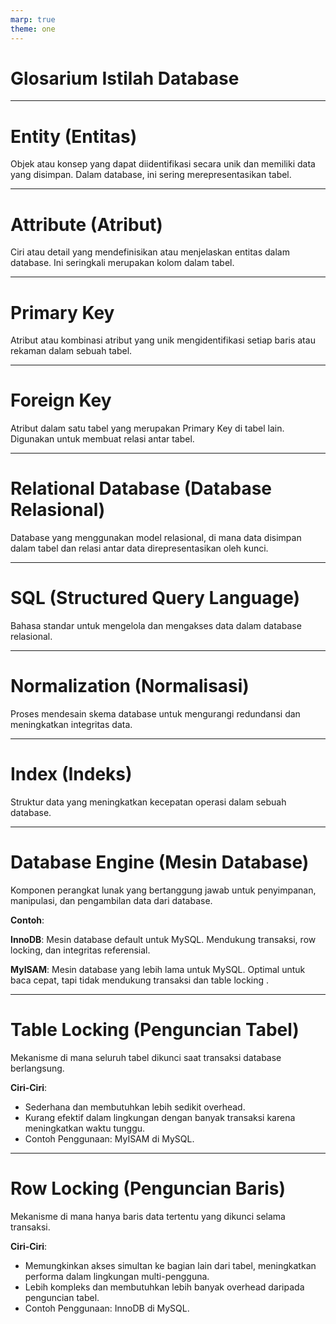 ```yaml
---
marp: true
theme: one
---
```


# Glosarium Istilah Database

---

# Entity (Entitas)

Objek atau konsep yang dapat diidentifikasi secara unik dan memiliki data yang disimpan. Dalam database, ini sering merepresentasikan tabel.

---

# Attribute (Atribut)

Ciri atau detail yang mendefinisikan atau menjelaskan entitas dalam database. Ini seringkali merupakan kolom dalam tabel.

---

# Primary Key

Atribut atau kombinasi atribut yang unik mengidentifikasi setiap baris atau rekaman dalam sebuah tabel.

---

# Foreign Key

Atribut dalam satu tabel yang merupakan Primary Key di tabel lain. Digunakan untuk membuat relasi antar tabel.

---

# Relational Database (Database Relasional)

Database yang menggunakan model relasional, di mana data disimpan dalam tabel dan relasi antar data direpresentasikan oleh kunci.

---

# SQL (Structured Query Language)

Bahasa standar untuk mengelola dan mengakses data dalam database relasional.

---

# Normalization (Normalisasi)

Proses mendesain skema database untuk mengurangi redundansi dan meningkatkan integritas data.

---

# Index (Indeks)

Struktur data yang meningkatkan kecepatan operasi dalam sebuah database.

---

# Database Engine (Mesin Database)

Komponen perangkat lunak yang bertanggung jawab untuk penyimpanan, manipulasi, dan pengambilan data dari database.

**Contoh**:

**InnoDB**: Mesin database default untuk MySQL. Mendukung transaksi, row locking, dan integritas referensial.

**MyISAM**: Mesin database yang lebih lama untuk MySQL. Optimal untuk baca cepat, tapi tidak mendukung transaksi dan table locking .

---

# Table Locking (Penguncian Tabel)

Mekanisme di mana seluruh tabel dikunci saat transaksi database berlangsung.

**Ciri-Ciri**:

- Sederhana dan membutuhkan lebih sedikit overhead.
- Kurang efektif dalam lingkungan dengan banyak transaksi karena meningkatkan waktu tunggu.
- Contoh Penggunaan: MyISAM di MySQL.

---

# Row Locking (Penguncian Baris)

Mekanisme di mana hanya baris data tertentu yang dikunci selama transaksi.

**Ciri-Ciri**:

- Memungkinkan akses simultan ke bagian lain dari tabel, meningkatkan performa dalam lingkungan multi-pengguna.
- Lebih kompleks dan membutuhkan lebih banyak overhead daripada penguncian tabel.
- Contoh Penggunaan: InnoDB di MySQL.
